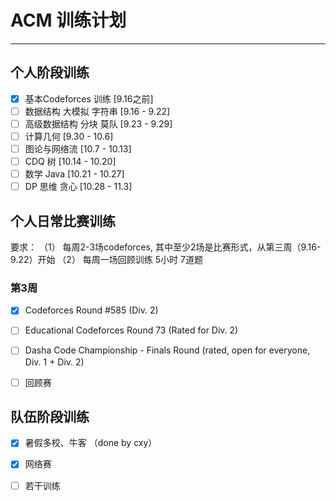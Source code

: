 # ACM 训练计划
---

## 个人阶段训练

- [x] 基本Codeforces 训练 [9.16之前]
- [ ] 数据结构 大模拟 字符串 [9.16 - 9.22]
- [ ] 高级数据结构 分块 莫队 [9.23 - 9.29]
- [ ] 计算几何 [9.30 - 10.6]
- [ ] 图论与网络流 [10.7 - 10.13]
- [ ] CDQ 树 [10.14 - 10.20]
- [ ] 数学 Java [10.21 - 10.27]
- [ ] DP 思维 贪心 [10.28 - 11.3]

## 个人日常比赛训练
要求：
（1） 每周2-3场codeforces, 其中至少2场是比赛形式，从第三周（9.16-9.22）开始
（2） 每周一场回顾训练 5小时 7道题

### 第3周

- [x] Codeforces Round #585 (Div. 2) 
- [ ] Educational Codeforces Round 73 (Rated for Div. 2) 
- [ ] Dasha Code Championship - Finals Round (rated, open for everyone, Div. 1 + Div. 2) 
- [ ] 回顾赛


## 队伍阶段训练

- [x] 暑假多校、牛客 （done by cxy）
- [x] 网络赛 
- [ ] 若干训练


